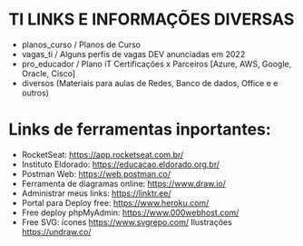 # TI LINKS E INFORMAÇÕES DIVERSAS

- planos_curso / Planos de Curso
- vagas_ti / Alguns perfis de vagas DEV anunciadas em 2022
- pro_educador / Plano iT Certificações x Parceiros [Azure, AWS, Google, Oracle, Cisco]
- diversos (Materiais para aulas de Redes, Banco de dados, Office e e outros)

# Links de ferramentas inportantes:

- RocketSeat: https://app.rocketseat.com.br/
- Instituto Eldorado: https://educacao.eldorado.org.br/
- Postman Web: https://web.postman.co/
- Ferramenta de diagramas online: https://www.draw.io/
- Administrar meus links: https://linktr.ee/
- Portal para Deploy free: https://www.heroku.com/
- Free deploy phpMyAdmin: https://www.000webhost.com/
- Free SVG: ícones https://www.svgrepo.com/ Ilustrações https://undraw.co/
